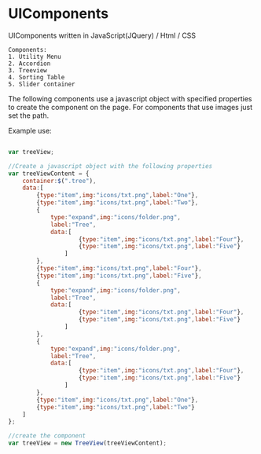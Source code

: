 # UIComponents
UIComponents written in JavaScript(JQuery) / Html / CSS
```
Components:
1. Utility Menu
2. Accordion
3. Treeview
4. Sorting Table
5. Slider container
```

The following components use a javascript object with specified properties to create the component on the page.
For components that use images just set the path.

Example use:

```javascript

var treeView;

//Create a javascript object with the following properties
var treeViewContent = {
	container:$(".tree"),
	data:[
		{type:"item",img:"icons/txt.png",label:"One"},
		{type:"item",img:"icons/txt.png",label:"Two"},
		{
			type:"expand",img:"icons/folder.png",
			label:"Tree",
			data:[
					{type:"item",img:"icons/txt.png",label:"Four"},
					{type:"item",img:"icons/txt.png",label:"Five"}
				]
		},
		{type:"item",img:"icons/txt.png",label:"Four"},
		{type:"item",img:"icons/txt.png",label:"Five"},
		{
			type:"expand",img:"icons/folder.png",
			label:"Tree",
			data:[
					{type:"item",img:"icons/txt.png",label:"Four"},
					{type:"item",img:"icons/txt.png",label:"Five"}
				]
		},
		{
			type:"expand",img:"icons/folder.png",
			label:"Tree",
			data:[
					{type:"item",img:"icons/txt.png",label:"Four"},
					{type:"item",img:"icons/txt.png",label:"Five"}
				]
		},
		{type:"item",img:"icons/txt.png",label:"One"},
		{type:"item",img:"icons/txt.png",label:"Two"}
	]
};

//create the component
var treeView = new TreeView(treeViewContent);	

```
